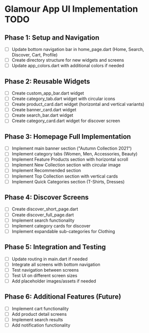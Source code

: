 # Glamour App UI Implementation TODO

## Phase 1: Setup and Navigation
- [ ] Update bottom navigation bar in home_page.dart (Home, Search, Discover, Cart, Profile)
- [ ] Create directory structure for new widgets and screens
- [ ] Update app_colors.dart with additional colors if needed

## Phase 2: Reusable Widgets
- [ ] Create custom_app_bar.dart widget
- [ ] Create category_tab.dart widget with circular icons
- [ ] Create product_card.dart widget (horizontal and vertical variants)
- [ ] Create banner_card.dart widget
- [ ] Create search_bar.dart widget
- [ ] Create category_card.dart widget for discover screen

## Phase 3: Homepage Full Implementation
- [ ] Implement main banner section ("Autumn Collection 2021")
- [ ] Implement category tabs (Women, Men, Accessories, Beauty)
- [ ] Implement Feature Products section with horizontal scroll
- [ ] Implement New Collection section with circular image
- [ ] Implement Recommended section
- [ ] Implement Top Collection section with vertical cards
- [ ] Implement Quick Categories section (T-Shirts, Dresses)

## Phase 4: Discover Screens
- [ ] Create discover_short_page.dart
- [ ] Create discover_full_page.dart
- [ ] Implement search functionality
- [ ] Implement category cards for discover
- [ ] Implement expandable sub-categories for Clothing

## Phase 5: Integration and Testing
- [ ] Update routing in main.dart if needed
- [ ] Integrate all screens with bottom navigation
- [ ] Test navigation between screens
- [ ] Test UI on different screen sizes
- [ ] Add placeholder images/assets if needed

## Phase 6: Additional Features (Future)
- [ ] Implement cart functionality
- [ ] Add product detail screens
- [ ] Implement search results
- [ ] Add notification functionality
